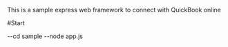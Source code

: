 This is a sample express web framework to connect with QuickBook online

#Start

--cd sample
--node app.js
